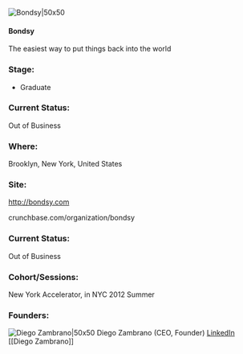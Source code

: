 

![Bondsy|50x50](https://pbs.twimg.com/profile_images/378800000052001713/cf6fbd92aa6c131d585319ed823589d8_bigger.jpeg)

#### Bondsy
The easiest way to put things back into the world

### Stage: 
 - Graduate 

### Current Status: 
Out of Business

### Where:
Brooklyn, New York, United States

### Site:
http://bondsy.com



crunchbase.com/organization/bondsy

### Current Status: 
Out of Business

### Cohort/Sessions: 
New York Accelerator, in NYC 2012 Summer

### Founders: 

![Diego Zambrano|50x50](https://s3.amazonaws.com/photos.angel.co/users/22187-medium_jpg?1307045893) Diego Zambrano (CEO, Founder) [LinkedIn](https://linkedin.com/in/zambrano) [[Diego Zambrano]]


